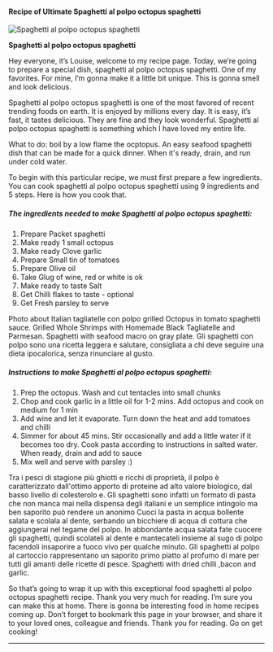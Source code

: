             

#### Recipe of Ultimate Spaghetti al polpo octopus spaghetti

![Spaghetti al polpo octopus spaghetti](https://img-global.cpcdn.com/recipes/5bdb216f212a8573/751x532cq70/spaghetti-al-polpo-octopus-spaghetti-recipe-main-photo.jpg)

**Spaghetti al polpo octopus spaghetti**

Hey everyone, it’s Louise, welcome to my recipe page. Today, we’re going to prepare a special dish, spaghetti al polpo octopus spaghetti. One of my favorites. For mine, I’m gonna make it a little bit unique. This is gonna smell and look delicious.

Spaghetti al polpo octopus spaghetti is one of the most favored of recent trending foods on earth. It is enjoyed by millions every day. It is easy, it’s fast, it tastes delicious. They are fine and they look wonderful. Spaghetti al polpo octopus spaghetti is something which I have loved my entire life.

What to do: boil by a low flame the ocptopus. An easy seafood spaghetti dish that can be made for a quick dinner. When it's ready, drain, and run under cold water.

To begin with this particular recipe, we must first prepare a few ingredients. You can cook spaghetti al polpo octopus spaghetti using 9 ingredients and 5 steps. Here is how you cook that.

##### The ingredients needed to make Spaghetti al polpo octopus spaghetti:

1.  Prepare Packet spaghetti
2.  Make ready 1 small octopus
3.  Make ready Clove garlic
4.  Prepare Small tin of tomatoes
5.  Prepare Olive oil
6.  Take Glug of wine, red or white is ok
7.  Make ready to taste Salt
8.  Get Chilli flakes to taste - optional
9.  Get Fresh parsley to serve

Photo about Italian tagliatelle con polpo grilled Octopus in tomato spaghetti sauce. Grilled Whole Shrimps with Homemade Black Tagliatelle and Parmesan. Spaghetti with seafood macro on gray plate. Gli spaghetti con polpo sono una ricetta leggera e salutare, consigliata a chi deve seguire una dieta ipocalorica, senza rinunciare al gusto.

##### Instructions to make Spaghetti al polpo octopus spaghetti:

1.  Prep the octopus. Wash and cut tentacles into small chunks
2.  Chop and cook garlic in a little oil for 1-2 mins. Add octopus and cook on medium for 1 min
3.  Add wine and let it evaporate. Turn down the heat and add tomatoes and chilli
4.  Simmer for about 45 mins. Stir occasionally and add a little water if it becomes too dry. Cook pasta according to instructions in salted water. When ready, drain and add to sauce
5.  Mix well and serve with parsley :)

Tra i pesci di stagione più ghiotti e ricchi di proprietà, il polpo è caratterizzato dall'ottimo apporto di proteine ad alto valore biologico, dal basso livello di colesterolo e. Gli spaghetti sono infatti un formato di pasta che non manca mai nella dispensa degli italiani e un semplice intingolo ma ben saporito può rendere un anonimo Cuoci la pasta in acqua bollente salata e scolala al dente, serbando un bicchiere di acqua di cottura che aggiungerai nel tegame del polpo. In abbondante acqua salata fate cuocere gli spaghetti, quindi scolateli al dente e mantecateli insieme al sugo di polpo facendoli insaporire a fuoco vivo per qualche minuto. Gli spaghetti al polpo al cartoccio rappresentano un saporito primo piatto al profumo di mare per tutti gli amanti delle ricette di pesce. Spaghetti with dried chilli ,bacon and garlic.

So that’s going to wrap it up with this exceptional food spaghetti al polpo octopus spaghetti recipe. Thank you very much for reading. I’m sure you can make this at home. There is gonna be interesting food in home recipes coming up. Don’t forget to bookmark this page in your browser, and share it to your loved ones, colleague and friends. Thank you for reading. Go on get cooking!

* * *